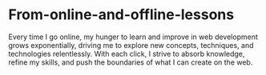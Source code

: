 # From-online-and-offline-lessons
Every time I go online, my hunger to learn and improve in web development grows exponentially, driving me to explore new concepts, techniques, and technologies relentlessly. With each click, I strive to absorb knowledge, refine my skills, and push the boundaries of what I can create on the web.
